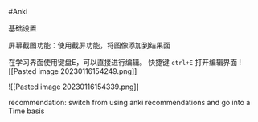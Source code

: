 #Anki 

基础设置

屏幕截图功能：使用截屏功能，将图像添加到结果面

在学习界面使用键盘E，可以直接进行编辑。
快捷键
`ctrl+E`  打开编辑界面
![[Pasted image 20230116154249.png]]

![[Pasted image 20230116154339.png]]


recommendation:
switch from using anki recommendations and go into a Time basis